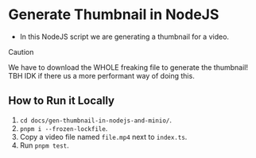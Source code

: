 # Generate Thumbnail in NodeJS

- In this NodeJS script we are generating a thumbnail for a video.

> [!CAUTION]
>
> We have to download the WHOLE freaking file to generate the thumbnail! TBH IDK if there us a more performant way of doing this.

## How to Run it Locally

1. `cd docs/gen-thumbnail-in-nodejs-and-minio/`.
2. `pnpm i --frozen-lockfile`.
3. Copy a video file named `file.mp4` next to `index.ts`.
4. Run `pnpm test`.
